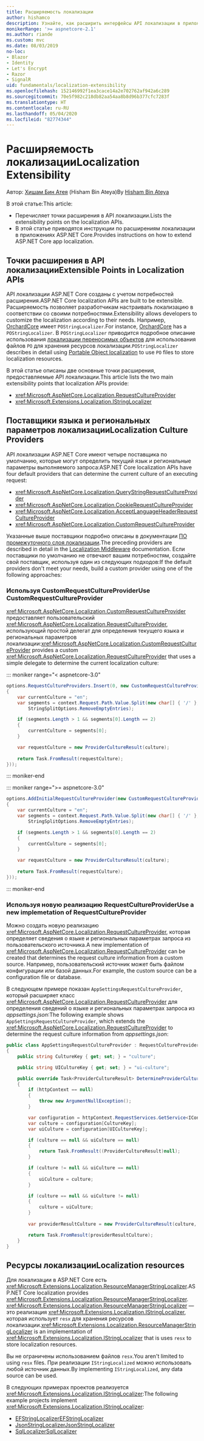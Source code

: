 ```yaml
---
title: Расширяемость локализации
author: hishamco
description: Узнайте, как расширить интерфейсы API локализации в приложениях ASP.NET Core.
monikerRange: '>= aspnetcore-2.1'
ms.author: riande
ms.custom: mvc
ms.date: 08/03/2019
no-loc:
- Blazor
- Identity
- Let's Encrypt
- Razor
- SignalR
uid: fundamentals/localization-extensibility
ms.openlocfilehash: 152146992f1ea3cace14a2e702762af942a6c289
ms.sourcegitcommit: 70e5f982c218db82aa54aa8b8d96b377cfc7283f
ms.translationtype: HT
ms.contentlocale: ru-RU
ms.lasthandoff: 05/04/2020
ms.locfileid: "82774344"
---
```

# <a name="localization-extensibility"></a><span data-ttu-id="d445f-103">Расширяемость локализации</span><span class="sxs-lookup"><span data-stu-id="d445f-103">Localization Extensibility</span></span>

<span data-ttu-id="d445f-104">Автор: [Хишам Бин Атея](https://github.com/hishamco) (Hisham Bin Ateya)</span><span class="sxs-lookup"><span data-stu-id="d445f-104">By [Hisham Bin Ateya](https://github.com/hishamco)</span></span>

<span data-ttu-id="d445f-105">В этой статье:</span><span class="sxs-lookup"><span data-stu-id="d445f-105">This article:</span></span>

* <span data-ttu-id="d445f-106">Перечисляет точки расширения в API локализации.</span><span class="sxs-lookup"><span data-stu-id="d445f-106">Lists the extensibility points on the localization APIs.</span></span>
* <span data-ttu-id="d445f-107">В этой статье приводятся инструкции по расширениям локализации в приложениях ASP.NET Core.</span><span class="sxs-lookup"><span data-stu-id="d445f-107">Provides instructions on how to extend ASP.NET Core app localization.</span></span>

## <a name="extensible-points-in-localization-apis"></a><span data-ttu-id="d445f-108">Точки расширения в API локализации</span><span class="sxs-lookup"><span data-stu-id="d445f-108">Extensible Points in Localization APIs</span></span>

<span data-ttu-id="d445f-109">API локализации ASP.NET Core созданы с учетом потребностей расширения.</span><span class="sxs-lookup"><span data-stu-id="d445f-109">ASP.NET Core localization APIs are built to be extensible.</span></span> <span data-ttu-id="d445f-110">Расширяемость позволяет разработчикам настраивать локализацию в соответствии со своими потребностями.</span><span class="sxs-lookup"><span data-stu-id="d445f-110">Extensibility allows developers to customize the localization according to their needs.</span></span> <span data-ttu-id="d445f-111">Например, [OrchardCore](https://github.com/orchardCMS/OrchardCore/) имеет `POStringLocalizer`.</span><span class="sxs-lookup"><span data-stu-id="d445f-111">For instance, [OrchardCore](https://github.com/orchardCMS/OrchardCore/) has a `POStringLocalizer`.</span></span> <span data-ttu-id="d445f-112">В `POStringLocalizer` приводится подробное описание использования [локализации переносимых объектов](xref:fundamentals/portable-object-localization) для использования файлов `PO` для хранения ресурсов локализации.</span><span class="sxs-lookup"><span data-stu-id="d445f-112">`POStringLocalizer` describes in detail using [Portable Object localization](xref:fundamentals/portable-object-localization) to use `PO` files to store localization resources.</span></span>

<span data-ttu-id="d445f-113">В этой статье описаны две основные точки расширения, предоставляемые API локализации.</span><span class="sxs-lookup"><span data-stu-id="d445f-113">This article lists the two main extensibility points that localization APIs provide:</span></span> 

* <xref:Microsoft.AspNetCore.Localization.RequestCultureProvider>
* <xref:Microsoft.Extensions.Localization.IStringLocalizer>

## <a name="localization-culture-providers"></a><span data-ttu-id="d445f-114">Поставщики языка и региональных параметров локализации</span><span class="sxs-lookup"><span data-stu-id="d445f-114">Localization Culture Providers</span></span>

<span data-ttu-id="d445f-115">API локализации ASP.NET Core имеют четыре поставщика по умолчанию, которые могут определить текущий язык и региональные параметры выполняемого запроса:</span><span class="sxs-lookup"><span data-stu-id="d445f-115">ASP.NET Core localization APIs have four default providers that can determine the current culture of an executing request:</span></span>

* <xref:Microsoft.AspNetCore.Localization.QueryStringRequestCultureProvider>
* <xref:Microsoft.AspNetCore.Localization.CookieRequestCultureProvider>
* <xref:Microsoft.AspNetCore.Localization.AcceptLanguageHeaderRequestCultureProvider>
* <xref:Microsoft.AspNetCore.Localization.CustomRequestCultureProvider>

<span data-ttu-id="d445f-116">Указанные выше поставщики подробно описаны в документации [ПО промежуточного слоя локализации](xref:fundamentals/localization).</span><span class="sxs-lookup"><span data-stu-id="d445f-116">The preceding providers are described in detail in the [Localization Middleware](xref:fundamentals/localization) documentation.</span></span> <span data-ttu-id="d445f-117">Если поставщики по умолчанию не отвечают вашим потребностям, создайте свой поставщик, используя один из следующих подходов:</span><span class="sxs-lookup"><span data-stu-id="d445f-117">If the default providers don't meet your needs, build a custom provider using one of the following approaches:</span></span>

### <a name="use-customrequestcultureprovider"></a><span data-ttu-id="d445f-118">Используя CustomRequestCultureProvider</span><span class="sxs-lookup"><span data-stu-id="d445f-118">Use CustomRequestCultureProvider</span></span>

<span data-ttu-id="d445f-119"><xref:Microsoft.AspNetCore.Localization.CustomRequestCultureProvider> предоставляет пользовательский <xref:Microsoft.AspNetCore.Localization.RequestCultureProvider>, использующий простой делегат для определения текущего языка и региональных параметров локализации:</span><span class="sxs-lookup"><span data-stu-id="d445f-119"><xref:Microsoft.AspNetCore.Localization.CustomRequestCultureProvider> provides a custom <xref:Microsoft.AspNetCore.Localization.RequestCultureProvider> that uses a simple delegate to determine the current localization culture:</span></span>

::: moniker range="< aspnetcore-3.0"
```csharp
options.RequestCultureProviders.Insert(0, new CustomRequestCultureProvider(async context =>
{
    var currentCulture = "en";
    var segments = context.Request.Path.Value.Split(new char[] { '/' }, 
        StringSplitOptions.RemoveEmptyEntries);

    if (segments.Length > 1 && segments[0].Length == 2)
    {
        currentCulture = segments[0];
    }

    var requestCulture = new ProviderCultureResult(culture);
    
    return Task.FromResult(requestCulture);
}));
```

::: moniker-end

::: moniker range=">= aspnetcore-3.0"
```csharp
options.AddInitialRequestCultureProvider(new CustomRequestCultureProvider(async context =>
{
    var currentCulture = "en";
    var segments = context.Request.Path.Value.Split(new char[] { '/' }, 
        StringSplitOptions.RemoveEmptyEntries);

    if (segments.Length > 1 && segments[0].Length == 2)
    {
        currentCulture = segments[0];
    }

    var requestCulture = new ProviderCultureResult(culture);
    
    return Task.FromResult(requestCulture);
}));
```

::: moniker-end

### <a name="use-a-new-implemetation-of-requestcultureprovider"></a><span data-ttu-id="d445f-120">Используя новую реализацию RequestCultureProvider</span><span class="sxs-lookup"><span data-stu-id="d445f-120">Use a new implemetation of RequestCultureProvider</span></span>

<span data-ttu-id="d445f-121">Можно создать новую реализацию <xref:Microsoft.AspNetCore.Localization.RequestCultureProvider>, которая определяет сведения о языке и региональных параметрах запроса из пользовательского источника.</span><span class="sxs-lookup"><span data-stu-id="d445f-121">A new implementation of <xref:Microsoft.AspNetCore.Localization.RequestCultureProvider> can be created that determines the request culture information from a custom source.</span></span> <span data-ttu-id="d445f-122">Например, пользовательский источник может быть файлом конфигурации или базой данных.</span><span class="sxs-lookup"><span data-stu-id="d445f-122">For example, the custom source can be a configuration file or database.</span></span>

<span data-ttu-id="d445f-123">В следующем примере показан `AppSettingsRequestCultureProvider`, который расширяет класс <xref:Microsoft.AspNetCore.Localization.RequestCultureProvider> для определения сведений о языке и региональных параметрах запроса из *appsettings.json*:</span><span class="sxs-lookup"><span data-stu-id="d445f-123">The following example shows `AppSettingsRequestCultureProvider`, which extends the <xref:Microsoft.AspNetCore.Localization.RequestCultureProvider> to determine the request culture information from *appsettings.json*:</span></span>

```csharp
public class AppSettingsRequestCultureProvider : RequestCultureProvider
{
    public string CultureKey { get; set; } = "culture";

    public string UICultureKey { get; set; } = "ui-culture";

    public override Task<ProviderCultureResult> DetermineProviderCultureResult(HttpContext httpContext)
    {
        if (httpContext == null)
        {
            throw new ArgumentNullException();
        }

        var configuration = httpContext.RequestServices.GetService<IConfigurationRoot>();
        var culture = configuration[CultureKey];
        var uiCulture = configuration[UICultureKey];

        if (culture == null && uiCulture == null)
        {
            return Task.FromResult((ProviderCultureResult)null);
        }

        if (culture != null && uiCulture == null)
        {
            uiCulture = culture;
        }

        if (culture == null && uiCulture != null)
        {
            culture = uiCulture;
        }
        
        var providerResultCulture = new ProviderCultureResult(culture, uiCulture);

        return Task.FromResult(providerResultCulture);
    }
}
```

## <a name="localization-resources"></a><span data-ttu-id="d445f-124">Ресурсы локализации</span><span class="sxs-lookup"><span data-stu-id="d445f-124">Localization resources</span></span>

<span data-ttu-id="d445f-125">Для локализации в ASP.NET Core есть <xref:Microsoft.Extensions.Localization.ResourceManagerStringLocalizer>.</span><span class="sxs-lookup"><span data-stu-id="d445f-125">ASP.NET Core localization provides <xref:Microsoft.Extensions.Localization.ResourceManagerStringLocalizer>.</span></span> <span data-ttu-id="d445f-126"><xref:Microsoft.Extensions.Localization.ResourceManagerStringLocalizer> — это реализация <xref:Microsoft.Extensions.Localization.IStringLocalizer>, которая использует `resx` для хранения ресурсов локализации.</span><span class="sxs-lookup"><span data-stu-id="d445f-126"><xref:Microsoft.Extensions.Localization.ResourceManagerStringLocalizer> is an implementation of <xref:Microsoft.Extensions.Localization.IStringLocalizer> that is uses `resx` to store localization resources.</span></span>

<span data-ttu-id="d445f-127">Вы не ограничены использованием файлов `resx`.</span><span class="sxs-lookup"><span data-stu-id="d445f-127">You aren't limited to using `resx` files.</span></span> <span data-ttu-id="d445f-128">При реализации `IStringLocalized` можно использовать любой источник данных.</span><span class="sxs-lookup"><span data-stu-id="d445f-128">By implementing `IStringLocalized`, any data source can be used.</span></span>

<span data-ttu-id="d445f-129">В следующих примерах проектов реализуется <xref:Microsoft.Extensions.Localization.IStringLocalizer>:</span><span class="sxs-lookup"><span data-stu-id="d445f-129">The following example projects implement <xref:Microsoft.Extensions.Localization.IStringLocalizer>:</span></span> 

* [<span data-ttu-id="d445f-130">EFStringLocalizer</span><span class="sxs-lookup"><span data-stu-id="d445f-130">EFStringLocalizer</span></span>](https://github.com/aspnet/Entropy/tree/master/samples/Localization.EntityFramework)
* [<span data-ttu-id="d445f-131">JsonStringLocalizer</span><span class="sxs-lookup"><span data-stu-id="d445f-131">JsonStringLocalizer</span></span>](https://github.com/hishamco/My.Extensions.Localization.Json)
* [<span data-ttu-id="d445f-132">SqlLocalizer</span><span class="sxs-lookup"><span data-stu-id="d445f-132">SqlLocalizer</span></span>](https://github.com/damienbod/AspNetCoreLocalization)
